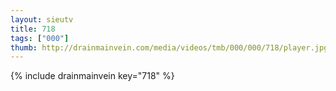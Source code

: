 ```yaml
--- 
layout: sieutv
title: 718
tags: ["000"]
thumb: http://drainmainvein.com/media/videos/tmb/000/000/718/player.jpg
---
```

{% include drainmainvein key="718" %} 
